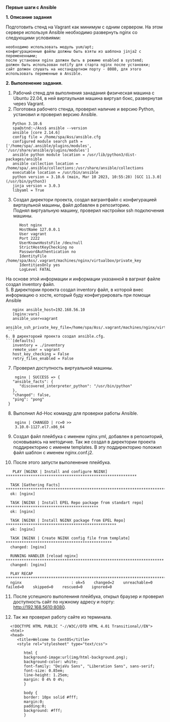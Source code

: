**Первые шаги с Ansible**

**1. Описание задания**

Подготовить стенд на Vagrant как минимум с одним сервером. На этом сервере используя Ansible необходимо развернуть nginx со следующими условиями:

    необходимо использовать модуль yum/apt;
    конфигурационные файлы должны быть взяты из шаблона jinja2 с перемененными;
    после установки nginx должен быть в режиме enabled в systemd;
    должен быть использован notify для старта nginx после установки;
    сайт должен слушать на нестандартном порту - 8080, для этого использовать переменные в Ansible.
    
    
    
 **2. Выполенение задания.**

1. Рабочий стенд для выполнения занадания физическая машина с Ubuntu 22.04, в ней виртаульная машина виртуал бокс, развернутая через Vagrant.
2. Поготовка рабочего стенда, проверил наличие и версию Python, установил и проверил версию Ansible.
```spa@stnd:~/Ass$ python3 --version
   Python 3.10.6
   spa@stnd:~/Ass$ ansible --version
   ansible [core 2.14.6]
   config file = /home/spa/Ass/ansible.cfg
   configured module search path = ['/home/spa/.ansible/plugins/modules', '/usr/share/ansible/plugins/modules']
   ansible python module location = /usr/lib/python3/dist-packages/ansible
   ansible collection location = /home/spa/.ansible/collections:/usr/share/ansible/collections
   executable location = /usr/bin/ansible
   python version = 3.10.6 (main, Mar 10 2023, 10:55:28) [GCC 11.3.0] (/usr/bin/python3)
   jinja version = 3.0.3
   libyaml = True 
```
3. Создал директори проекта, создал вагрантфайл с конфигурацией виртаульной машины, файл добавлен в репозиторию.  
   Поднял виртуальную машину, проверил настройки ssh подключения машины.
```   vagrant ssh-config
      Host nginx
      HostName 127.0.0.1
      User vagrant
      Port 2222
      UserKnownHostsFile /dev/null
      StrictHostKeyChecking no
      PasswordAuthentication no
      IdentityFile /home/spa/Ass/.vagrant/machines/nginx/virtualbox/private_key
      IdentitiesOnly yes
      LogLevel FATAL
  ```    
   На основе этой информации и информации указанной в вагрнат файле создал inventory файл.   
5. В директории проекта создал inventory файл, в которой внес информацию о хосте, который буду конфигурировать при помощи Ansible
   ```[nginx]
      nginx ansible_host=192.168.56.10
      [nginx:vars]
      ansible_user=vagrant
      ansible_ssh_private_key_file=/home/spa/Ass/.vagrant/machines/nginx/virtualbox/private_key
    ```    
6. В директороий проекта создал ansible.cfg.
   ```[defaults]
      inventory = ./inventory
      remote_user = vagrant
      host_key_checking = False
      retry_files_enabled = False
   ```     
7. Проверил доступность виртуальной машины.
  ```spa@stnd:~/Ass$ ansible nginx -m ping
      nginx | SUCCESS => {
     "ansible_facts": {
        "discovered_interpreter_python": "/usr/bin/python"
     },
     "changed": false,
     "ping": "pong"
   }
   ```
8. Выполнил Ad-Hoc команду для проверки работы Ansible.
```spa@stnd:~/Ass$ ansible nginx -m command -a "uname -r"
    nginx | CHANGED | rc=0 >>
    3.10.0-1127.el7.x86_64
```
9. Создал файл плейбука с именем nginx.yml, добавлен в репозиторий, основываясь на методичке. Так же создал в директории проекта поддиректорию с именем templates.
В эту поддиректорию положил файл шаблон с именем nginx.conf.j2.

10. После этого запусти выполенение плейбука.

```ansible-playbook nginx.yml
   PLAY [NGINX | Install and configure NGINX] **********************************************************

  TASK [Gathering Facts] ******************************************************************************
  ok: [nginx]

  TASK [NGINX | Install EPEL Repo package from standart repo] *****************************************
  ok: [nginx]

  TASK [NGINX | Install NGINX package from EPEL Repo] *************************************************
  ok: [nginx]

  TASK [NGINX | Create NGINX config file from template] ***********************************************
  changed: [nginx]

  RUNNING HANDLER [reload nginx] **********************************************************************
  changed: [nginx]

  PLAY RECAP ******************************************************************************************
  nginx                      : ok=5    changed=2    unreachable=0    failed=0    skipped=0    rescued=0    ignored=0
```

11. После успешного выполениня плейбука, открыл браузер и проверил доступность сайт по нужному адресу и порту:  http://192.168.5610:8080.  
  
12. Так же проверил работу сайте из терминала.  

```spa@stnd:~/Ass$ curl http://192.168.56.10:8080
  <!DOCTYPE HTML PUBLIC "-//W3C//DTD HTML 4.01 Transitional//EN">
  <html>
  <head>
     <title>Welcome to CentOS</title>
     <style rel="stylesheet" type="text/css"> 

	    html {
	    background-image:url(img/html-background.png);
	    background-color: white;
	    font-family: "DejaVu Sans", "Liberation Sans", sans-serif;
	    font-size: 0.85em;
	    line-height: 1.25em;
	    margin: 0 4% 0 4%;
	    }

	    body {
	    border: 10px solid #fff;
	    margin:0;
	    padding:0;
	    background: #fff;
	    }
```
